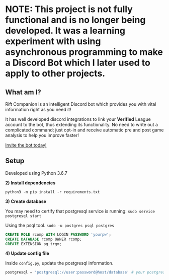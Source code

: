 # NOTE: This project is not fully functional and is no longer being developed. It was a learning experiment with using asynchronous programming to make a Discord Bot which I later used to apply to other projects.


## What am I?

Rift Companion is an intelligent Discord bot which provides you with vital information right as you need it!

It has well developed discord integrations to link your **Verified** League account to the bot, thus extending its functionality. No need to write out a complicated command; just opt-in and receive automatic pre and post game analysis to help you improve faster!

[Invite the bot today!](https://discordapp.com/api/oauth2/authorize?client_id=521163284418789376&permissions=0&scope=bot)

## Setup

Developed using Python 3.6.7

**2) Install dependencies**

`python3 -m pip install -r requirements.txt`

**3) Create database**

You may need to certify that postgresql service is running:
`sudo service postgresql start`

Using the psql tool.
`sudo -u postgres psql postgres`
```sql
CREATE ROLE rcomp WITH LOGIN PASSWORD 'yourpw';
CREATE DATABASE rcomp OWNER rcomp;
CREATE EXTENSION pg_trgm;
```

**4) Update config file**

Inside `config.py`, update the postgresql information.
```py
postgresql = 'postgresql://user:password@host/database' # your postgresql info from above
```
